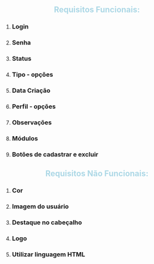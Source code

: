 <h2><center>
<span style="color:lightblue">Requisitos Funcionais:
</span>
</h2></center>

<ol>
<li><h3>Login</h3></li>
<li><h3>Senha</h3></li>
<li><h3>Status</h3></li>
<li><h3>Tipo - opções</h3></li>
<li><h3>Data Criação</h3></li>
<li><h3>Perfil - opções</h3></li>
<li><h3>Observações</h3></li>
<li><h3>Módulos</h3></li>
<li><h3>Botões de cadastrar e excluir</h3></li>
</ol>

<h2><center>
<span style="color:lightblue">Requisitos Não Funcionais:
</span>
</h2></center>

<ol>
<li><h3>Cor</h3></li>
<li><h3>Imagem do usuário</h3></li>
<li><h3>Destaque no cabeçalho</h3></li>
<li><h3>Logo</h3></li>
<li><h3>Utilizar linguagem HTML</h3></li>